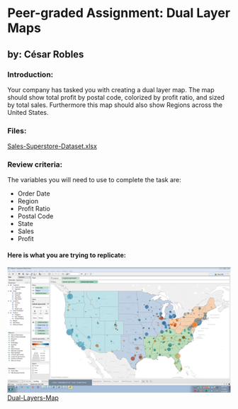 # Peer-graded Assignment: Dual Layer Maps
## by: César Robles

### Introduction:
Your company has tasked you with creating a dual layer map.  The map should show total profit by postal code, colorized by profit ratio, and sized by total sales.  Furthermore this map should also show Regions across the United States.

### Files:
[Sales-Superstore-Dataset.xlsx](./files/Sales-Superstore-Dataset.xslx)

### Review criteria:
The variables you will need to use to complete the task are:

* Order Date
* Region
* Profit Ratio
* Postal Code
* State
* Sales
* Profit

#### Here is what you are trying to replicate:
![Dual-Layers-Map](./images/Dual-Layer-Maps-Peer-Activity.png)
[Dual-Layers-Map](https://public.tableau.com/profile/cesar.robles#!/vizhome/PGA_Dual-Layers-Map_Coursera/DualLayerMaps?publish=yes)
